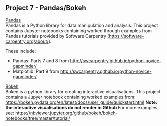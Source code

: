 ## Project 7 - Pandas/Bokeh

<ins> Pandas </ins>  
Pandas is a Python library for data manipulation and analysis.
This project contains Jupyter notebooks containing worked through examples from Pandas tutorials provided by Software Carpentry (https://software-carpentry.org/about/).  

These include:
* Pandas: Parts 7 and 8 from http://swcarpentry.github.io/python-novice-gapminder/
* Matplotlib: Part 9 from http://swcarpentry.github.io/python-novice-gapminder/

<ins> Bokeh </ins>  
Boken is a python library for creating interactive visualisations.
This project contains a Jupyer notebook containing worked examples from: https://bokeh.pydata.org/en/latest/docs/user_guide/quickstart.html
<b> Note: the interactive visualisations do not render in Github </b>
For more examples, see: https://nbviewer.jupyter.org/github/bokeh/bokeh-notebooks/tree/master/tutorial/

